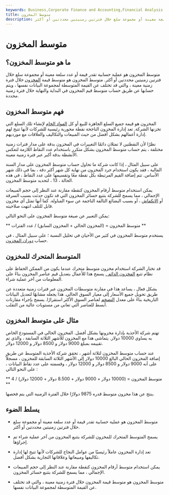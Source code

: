 ```yaml
---
keywords: Business,Corporate Finance and Accounting,Financial Analysis
title: متوسط المخزون
description: متوسط المخزون هو عملية حسابية تقدر قيمة أو عدد سلعة معينة أو مجموعة سلع خلال فترتين زمنيتين محددتين أو أكثر.
---
```


# متوسط المخزون
## ما هو متوسط المخزون؟

متوسط المخزون هو عملية حسابية تقدر قيمة أو عدد سلعة معينة أو مجموعة سلع خلال فترتين زمنيتين محددتين أو أكثر. متوسط المخزون هو متوسط قيمة [المخزون](/inventory) خلال فترة زمنية معينة ، والتي قد تختلف عن القيمة المتوسطة لمجموعة البيانات نفسها ، ويتم حسابها عن طريق حساب متوسط قيم المخزون في البداية والنهاية خلال فترة زمنية محددة.

## فهم متوسط المخزون

المخزون هو قيمة جميع السلع الجاهزة للبيع أو كل [المواد الخام](/rawmaterials) لإنشاء تلك السلع التي تخزنها الشركة. تعد إدارة المخزون الناجحة نقطة محورية رئيسية للشركات لأنها تتيح لهم إدارة أعمالهم بشكل أفضل من حيث المبيعات والتكاليف والعلاقات مع مورديهم.

نظرًا لأن النقطتين لا تمثلان دائمًا التغييرات في المخزون بدقة على مدار فترات زمنية مختلفة ، يتم حساب متوسط المخزون بشكل متكرر باستخدام عدد النقاط اللازمة لتعكس الأنشطة بدقة أكبر عبر فترة زمنية معينة.

على سبيل المثال ، إذا كانت شركة ما تحاول حساب متوسط المخزون على مدار السنة المالية ، فقد يكون استخدام جرد المخزون من نهاية كل شهر أكثر دقة ، بما في ذلك شهر الأساس. تتم إضافة القيم المرتبطة بكل نقطة معًا وتقسيمها على عدد النقاط ، في هذه الحالة ، 13 ، لتحديد متوسط المخزون.

يمكن استخدام متوسط أرقام المخزون كنقطة مقارنة عند النظر إلى حجم المبيعات الإجمالي ، مما يسمح للشركة بتتبع خسائر المخزون التي قد تكون حدثت بسبب السرقة أو [الانكماش](/shrinkage) ، أو بسبب البضائع التالفة الناجمة عن سوء المناولة. كما أنها تمثل أي مخزون قابل للتلف انتهت صلاحيته.

يمكن التعبير عن صيغة متوسط المخزون على النحو التالي:

** متوسط المخزون = (المخزون الحالي + المخزون السابق) / عدد الفترات **

يستخدم متوسط المخزون في كثير من الأحيان في تحليل النسبة ؛ على سبيل المثال ، في حساب [دوران المخزون](/inventoryturnover).

## المتوسط المتحرك للمخزون

قد تختار الشركة استخدام مخزون متوسط متحرك عندما يكون من الممكن الحفاظ على نظام تتبع [المخزون الدائم .](/perpetualinventory) يسمح هذا للأعمال بتعديل قيم عناصر المخزون بناءً على المعلومات من آخر عملية شراء.

بشكل فعال ، يساعد هذا في مقارنة متوسطات المخزون عبر فترات زمنية متعددة عن طريق تحويل جميع الأسعار إلى معيار السوق الحالي. هذا يجعله مشابهًا لتعديل البيانات التاريخية بناءً على معدل [التضخم](/inflation) لعناصر السوق الأكثر استقرارًا. يسمح بإجراء مقارنات أبسط للعناصر التي تعاني من مستويات عالية من التقلب.

## مثال على متوسط المخزون

تهتم شركة الأحذية بإدارة مخزونها بشكل أفضل. المخزون الحالي في المستودع الخاص به يساوي 10000 دولار. يتماشى هذا مع المخزون للأشهر الثلاثة السابقة ، والذي تم تقييمه بمبلغ 9000 دولار و 8500 دولار و 12000 دولار.

عند حساب متوسط المخزون لثلاثة أشهر ، تحقق شركة الأحذية المتوسط عن طريق إضافة المخزون الحالي البالغ 10000 دولار إلى الأشهر الثلاثة السابقة للمخزون ، مسجلاً على أنه 9000 دولار و 8500 دولار و 12000 دولار ، وقسمته على عدد نقاط البيانات ، على النحو التالي :

** متوسط المخزون = (10000 دولار + 9000 دولار + 8.500 دولار + 12000 دولار) / 4 **

ينتج عن هذا مخزون متوسط قدره 9875 دولارًا خلال الفترة الزمنية التي يتم فحصها.

## يسلط الضوء

- متوسط المخزون هو عملية حسابية تقدر قيمة أو عدد سلعة معينة أو مجموعة سلع خلال فترتين زمنيتين محددتين أو أكثر.

- يسمح المتوسط المتحرك للمخزون للشركة بتتبع المخزون من آخر عملية شراء تم إجراؤها.

- تعد إدارة المخزون عاملاً رئيسيًا من عوامل النجاح للشركات لأنها تتيح لها إدارة تكاليفها ومبيعاتها وعلاقاتها التجارية بشكل أفضل.

- يمكن استخدام متوسط أرقام المخزون كنقطة مقارنة عند النظر إلى حجم المبيعات الإجمالي ، مما يسمح للشركة بتتبع خسائر المخزون.

- متوسط المخزون هو متوسط قيمة المخزون خلال فترة زمنية معينة ، والتي قد تختلف عن القيمة المتوسطة لمجموعة البيانات نفسها.

